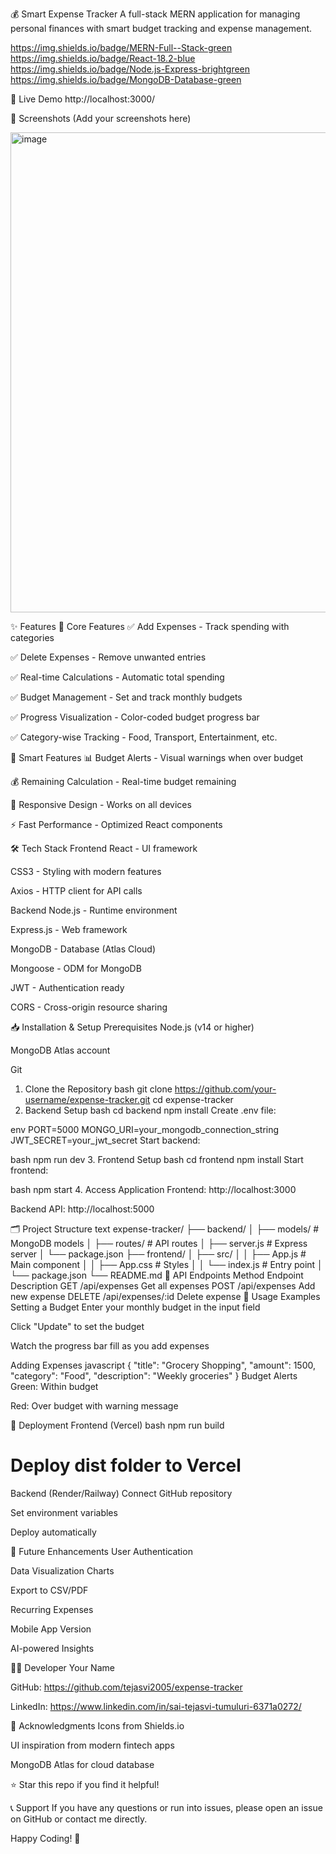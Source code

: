 💰 Smart Expense Tracker
A full-stack MERN application for managing personal finances with smart budget tracking and expense management.

https://img.shields.io/badge/MERN-Full--Stack-green https://img.shields.io/badge/React-18.2-blue https://img.shields.io/badge/Node.js-Express-brightgreen https://img.shields.io/badge/MongoDB-Database-green

🚀 Live Demo
http://localhost:3000/

📸 Screenshots
(Add your screenshots here)

<img width="1366" height="768" alt="image" src="https://github.com/user-attachments/assets/745a7ad3-f96b-4209-8e6d-c35b49e57334" />

✨ Features
🔧 Core Features
✅ Add Expenses - Track spending with categories

✅ Delete Expenses - Remove unwanted entries

✅ Real-time Calculations - Automatic total spending

✅ Budget Management - Set and track monthly budgets

✅ Progress Visualization - Color-coded budget progress bar

✅ Category-wise Tracking - Food, Transport, Entertainment, etc.

🎯 Smart Features
📊 Budget Alerts - Visual warnings when over budget

💰 Remaining Calculation - Real-time budget remaining

🎨 Responsive Design - Works on all devices

⚡ Fast Performance - Optimized React components

🛠️ Tech Stack
Frontend
React - UI framework

CSS3 - Styling with modern features

Axios - HTTP client for API calls

Backend
Node.js - Runtime environment

Express.js - Web framework

MongoDB - Database (Atlas Cloud)

Mongoose - ODM for MongoDB

JWT - Authentication ready

CORS - Cross-origin resource sharing

📥 Installation & Setup
Prerequisites
Node.js (v14 or higher)

MongoDB Atlas account

Git

1. Clone the Repository
bash
git clone https://github.com/your-username/expense-tracker.git
cd expense-tracker
2. Backend Setup
bash
cd backend
npm install
Create .env file:

env
PORT=5000
MONGO_URI=your_mongodb_connection_string
JWT_SECRET=your_jwt_secret
Start backend:

bash
npm run dev
3. Frontend Setup
bash
cd frontend
npm install
Start frontend:

bash
npm start
4. Access Application
Frontend: http://localhost:3000

Backend API: http://localhost:5000

🗂️ Project Structure
text
expense-tracker/
├── backend/
│   ├── models/          # MongoDB models
│   ├── routes/          # API routes
│   ├── server.js        # Express server
│   └── package.json
├── frontend/
│   ├── src/
│   │   ├── App.js       # Main component
│   │   ├── App.css      # Styles
│   │   └── index.js     # Entry point
│   └── package.json
└── README.md
📡 API Endpoints
Method	Endpoint	Description
GET	/api/expenses	Get all expenses
POST	/api/expenses	Add new expense
DELETE	/api/expenses/:id	Delete expense
🎯 Usage Examples
Setting a Budget
Enter your monthly budget in the input field

Click "Update" to set the budget

Watch the progress bar fill as you add expenses

Adding Expenses
javascript
{
  "title": "Grocery Shopping",
  "amount": 1500,
  "category": "Food",
  "description": "Weekly groceries"
}
Budget Alerts
Green: Within budget

Red: Over budget with warning message

🚀 Deployment
Frontend (Vercel)
bash
npm run build
# Deploy dist folder to Vercel
Backend (Render/Railway)
Connect GitHub repository

Set environment variables

Deploy automatically

📝 Future Enhancements
User Authentication

Data Visualization Charts

Export to CSV/PDF

Recurring Expenses

Mobile App Version

AI-powered Insights

👨‍💻 Developer
Your Name

GitHub: https://github.com/tejasvi2005/expense-tracker

LinkedIn: https://www.linkedin.com/in/sai-tejasvi-tumuluri-6371a0272/

🙏 Acknowledgments
Icons from Shields.io

UI inspiration from modern fintech apps

MongoDB Atlas for cloud database

⭐ Star this repo if you find it helpful!

📞 Support
If you have any questions or run into issues, please open an issue on GitHub or contact me directly.

Happy Coding! 🚀

